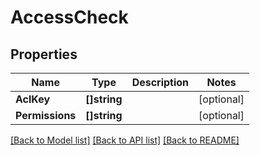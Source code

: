 # AccessCheck

## Properties

Name | Type | Description | Notes
------------ | ------------- | ------------- | -------------
**AclKey** | **[]string** |  | [optional] 
**Permissions** | **[]string** |  | [optional] 

[[Back to Model list]](../README.md#documentation-for-models) [[Back to API list]](../README.md#documentation-for-api-endpoints) [[Back to README]](../README.md)


